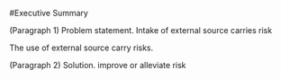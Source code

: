 #Executive Summary

(Paragraph 1) Problem statement. Intake of external source carries risk

The use of external source carry risks. 


(Paragraph 2) Solution. improve or alleviate risk
